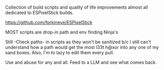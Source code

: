 Collection of build scripts and quality of life improvements almost all dedicated to ESPixelStick builds.

https://github.com/forkineye/ESPixelStick

MOST scripts are drop-in path and env finding Ninja's

Still -Check paths- in scripts as they won't be sanitized b/c I still can't understand how a path would get
the most l33t h@xor into any one of my sand boxes. Also, I'm to lazy to edit them every pull.

Use and abuse for any and all. Feed to a LLM and see what comes back.

